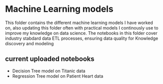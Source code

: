 # **Machine Learning models**

This folder contains the different machine learning models I have worked on, also updating this folder often with 
practical models I continously use to improve my knowledge on data science. The notebooks in this folder cover
industry stabdard data ETL processes, ensuring data quality for Knowledge discovery and modeling

## current uploaded notebooks
- Decision Tree model on Titanic data
- Regression Tree model on Patient Heart data
